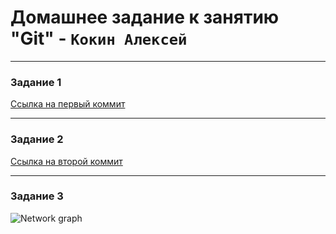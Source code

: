 # Домашнее задание к занятию "Git" - `Кокин Алексей`

---

### Задание 1


[Ссылка на первый коммит](https://github.com/KokinAlexey/netology_hw/tree/34aab5eaa3fcd60b497257187c3c740f6173a2c5)

---

### Задание 2

[Ссылка на второй коммит](https://github.com/KokinAlexey/netology_hw/tree/d0dca9c3829706e15809214453a0a2d620617b7a)

---

### Задание 3

![Network graph](https://github.com/KokinAlexey/all-hw/blob/main/hw-08-01-git/images/Screenshot_2.jpg)
